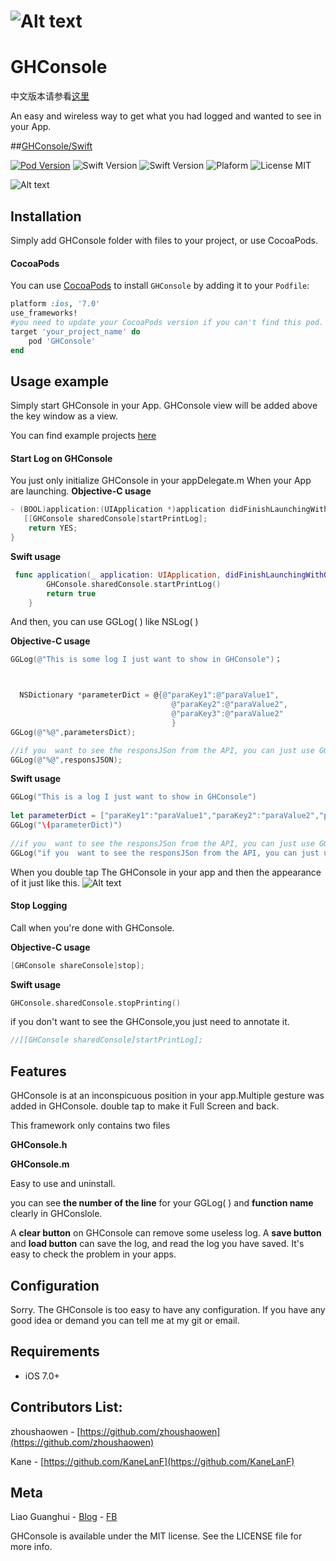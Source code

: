 #  ![Alt text](http://img.njbanban.com/GHOwn/GHConsoleLogo2.png)

# GHConsole


中文版本请参看[这里](https://github.com/Liaoworking/GHConsole/wiki)



An easy  and wireless way to get what you had logged and wanted to see in your App.

##[GHConsole/Swift](https://github.com/Liaoworking/GHConsole-swift)

[![Pod Version](https://img.shields.io/badge/Pod-1.4.0-6193DF.svg)](https://cocoapods.org/)
![Swift Version](https://img.shields.io/badge/xCode-9.1+-blue.svg)
![Swift Version](https://img.shields.io/badge/iOS-7.0+-blue.svg) 
![Plaform](https://img.shields.io/badge/Platform-iOS-lightgrey.svg)
![License MIT](https://img.shields.io/badge/License-MIT-lightgrey.svg) 

![Alt text](http://oyrr7ye20.bkt.clouddn.com/GHOwn/Untitled.gif)


## Installation
Simply add GHConsole folder with files to your project, or use CocoaPods.

#### CocoaPods
You can use [CocoaPods](http://cocoapods.org/) to install `GHConsole` by adding it to your `Podfile`:

```ruby
platform :ios, '7.0'
use_frameworks!
#you need to update your CocoaPods version if you can't find this pod.
target 'your_project_name' do
	pod 'GHConsole'
end
```

## Usage example

Simply start GHConsole in your App. GHConsole view will be added above the key window as a view.

You can find example projects [here](https://github.com/liaoworking/GHConsole)

#### Start Log on GHConsole

You just only initialize GHConsole in your appDelegate.m When your App are launching.
**Objective-C usage**

```Objective-C
- (BOOL)application:(UIApplication *)application didFinishLaunchingWithOptions:(NSDictionary *)launchOptions {
   [[GHConsole sharedConsole]startPrintLog];
    return YES;
}
```

**Swift usage**

```Swift
 func application(_ application: UIApplication, didFinishLaunchingWithOptions launchOptions: [UIApplicationLaunchOptionsKey: Any]?) -> Bool {
        GHConsole.sharedConsole.startPrintLog()
        return true
    }
```

And then, you can use GGLog( ) like NSLog( )

**Objective-C usage**

```Objective-C
GGLog(@"This is some log I just want to show in GHConsole")；



  NSDictionary *parameterDict = @{@"paraKey1":@"paraValue1",
                                    @"paraKey2":@"paraValue2",
                                    @"paraKey3":@"paraValue2"
                                    }
GGLog(@"%@",parametersDict);

//if you  want to see the responsJSon from the API, you can just use GGLog( ) like NSLog( ) here.
GGLog(@"%@",responsJSON);
```

**Swift usage**

```Swift
GGLog("This is a log I just want to show in GHConsole")
        
let parameterDict = ["paraKey1":"paraValue1","paraKey2":"paraValue2","paraKey3":"paraValue3"] as [String:Any]
GGLog("\(parameterDict)")
        
//if you  want to see the responsJSon from the API, you can just use GGLog( ) like NSLog( ) here.
GGLog("if you  want to see the responsJSon from the API, you can just use GGLog( ) like NSLog( ) here!")
```


When you double tap  The GHConsole in your app and then the appearance of it just like this.
![Alt text](http://img.njbanban.com/GHOwn/IMG_1609.PNG)

#### Stop Logging

Call when you're done with GHConsole.

**Objective-C usage**

```Objective-C
[GHConsole shareConsole]stop];
```
**Swift usage**

```Swift
GHConsole.sharedConsole.stopPrinting()
```
if you don't want to see the GHConsole,you just need to annotate it.

```Objective-C
//[[GHConsole sharedConsole]startPrintLog];
```


## Features
GHConsole is at an inconspicuous position in your app.Multiple gesture was added in GHConsole. double tap to make it Full Screen and back.

This framework only contains two files 

**GHConsole.h**

**GHConsole.m**

Easy to use and uninstall.

you can see **the number of the line** for your GGLog( ) and **function name** clearly in GHConslole.

A **clear button** on GHConsole can remove some useless log.
A **save button** and **load button** can save the log, and read the log you have saved. It's easy to check the problem in your apps.

## Configuration

Sorry. The GHConsole is too easy to have any configuration. If you have any good idea or demand you can tell me at my git or email.



## Requirements
- iOS 7.0+


## Contributors List:
zhoushaowen - [https://github.com/zhoushaowen](https://github.com/zhoushaowen)

Kane - [https://github.com/KaneLanF](https://github.com/KaneLanF)
## Meta

Liao Guanghui - [Blog](https://liaoworking.com) - [FB](https://www.facebook.com/guanghui.liao.3)


GHConsole is available under the MIT license. See the LICENSE file for more info.




